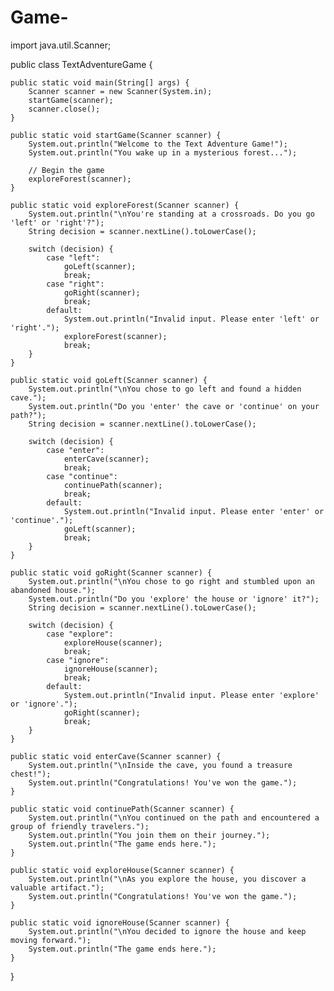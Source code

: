 # Game-
import java.util.Scanner;

public class TextAdventureGame {

    public static void main(String[] args) {
        Scanner scanner = new Scanner(System.in);
        startGame(scanner);
        scanner.close();
    }

    public static void startGame(Scanner scanner) {
        System.out.println("Welcome to the Text Adventure Game!");
        System.out.println("You wake up in a mysterious forest...");

        // Begin the game
        exploreForest(scanner);
    }

    public static void exploreForest(Scanner scanner) {
        System.out.println("\nYou're standing at a crossroads. Do you go 'left' or 'right'?");
        String decision = scanner.nextLine().toLowerCase();

        switch (decision) {
            case "left":
                goLeft(scanner);
                break;
            case "right":
                goRight(scanner);
                break;
            default:
                System.out.println("Invalid input. Please enter 'left' or 'right'.");
                exploreForest(scanner);
                break;
        }
    }

    public static void goLeft(Scanner scanner) {
        System.out.println("\nYou chose to go left and found a hidden cave.");
        System.out.println("Do you 'enter' the cave or 'continue' on your path?");
        String decision = scanner.nextLine().toLowerCase();

        switch (decision) {
            case "enter":
                enterCave(scanner);
                break;
            case "continue":
                continuePath(scanner);
                break;
            default:
                System.out.println("Invalid input. Please enter 'enter' or 'continue'.");
                goLeft(scanner);
                break;
        }
    }

    public static void goRight(Scanner scanner) {
        System.out.println("\nYou chose to go right and stumbled upon an abandoned house.");
        System.out.println("Do you 'explore' the house or 'ignore' it?");
        String decision = scanner.nextLine().toLowerCase();

        switch (decision) {
            case "explore":
                exploreHouse(scanner);
                break;
            case "ignore":
                ignoreHouse(scanner);
                break;
            default:
                System.out.println("Invalid input. Please enter 'explore' or 'ignore'.");
                goRight(scanner);
                break;
        }
    }

    public static void enterCave(Scanner scanner) {
        System.out.println("\nInside the cave, you found a treasure chest!");
        System.out.println("Congratulations! You've won the game.");
    }

    public static void continuePath(Scanner scanner) {
        System.out.println("\nYou continued on the path and encountered a group of friendly travelers.");
        System.out.println("You join them on their journey.");
        System.out.println("The game ends here.");
    }

    public static void exploreHouse(Scanner scanner) {
        System.out.println("\nAs you explore the house, you discover a valuable artifact.");
        System.out.println("Congratulations! You've won the game.");
    }

    public static void ignoreHouse(Scanner scanner) {
        System.out.println("\nYou decided to ignore the house and keep moving forward.");
        System.out.println("The game ends here.");
    }
}
